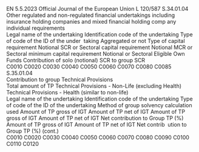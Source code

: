 EN  5.5.2023 Official Journal of the European Union L 120/587
 S.34.01.04  
Other regulated and non-regulated financial undertakings including insurance holding companies and mixed financial holding comp any individual requirements  
Legal name of the 
undertaking  Identification code 
of the undertaking  Type of code of the 
ID of the under ­
taking  Aggregated or not  Type of capital 
requirement  Notional SCR or 
Sectoral capital 
requirement  Notional MCR or 
Sectoral minimum 
capital requirement  Notional or 
Sectoral Eligible 
Own Funds  Contribution of 
solo (notional) SCR 
to group SCR  
C0010  C0020  C0030  C0040  C0050  C0060  C0070  C0080  C0085  
S.35.01.04  
Contribution to group Technical Provisions  
Total amount of TP  Technical Provisions - Non-Life (excluding 
Health)  Technical Provisions - Health 
(similar to non-life)  
Legal name 
of the 
undertaking  Identification 
code of the 
undertaking  Type of code of the ID 
of the undertaking  Method of group 
solvency calculation 
used  Amount of 
TP gross of 
IGT  Amount of 
TP net of 
IGT  Amount of 
TP gross of 
IGT  Amount of 
TP net of 
IGT  Net 
contribution 
to Group TP 
(%)  Amount 
of TP 
gross of 
IGT  Amount 
of TP 
net of 
IGT  Net 
contrib ­
ution to 
Group 
TP (%)  (cont.)  
C0010  C0020  C0030  C0040  C0050  C0060  C0070  C0080  C0090  C0100  C0110  C0120